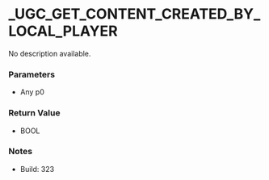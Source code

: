 # _UGC_GET_CONTENT_CREATED_BY_LOCAL_PLAYER

No description available.

### Parameters
* Any p0

### Return Value
* BOOL

### Notes
* Build: 323


